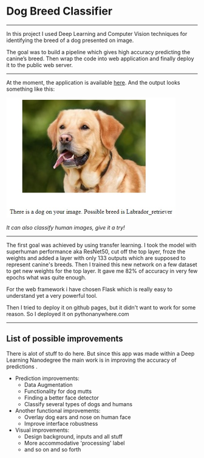 # Dog Breed Classifier
---

In this project I used Deep Learning and Computer Vision techniques for identifying the breed of a dog presented on image. 

The goal was to build a pipeline which gives high accuracy predicting the canine’s breed. 
Then wrap the code into web application and finally deploy it to the public web server.

---

At the moment, the application is available [here](http://alobov.pythonanywhere.com/). 
And the output looks something like this:

![Gray image example](/images/example.jpg)

_It can also classify human images, give it a try!_

---

The first goal was achieved by using transfer learning. I took the model with superhuman performance aka ResNet50, 
cut off the top layer, froze the weights and added a layer with only 133 outputs which are supposed to represent canine's breeds. 
Then I trained this new network on a few dataset to get new weights for the top layer. 
It gave me 82% of accuracy in very few epochs what was quite enough.

For the web framework i have chosen Flask which is really easy to understand yet a very powerful tool. 

Then I tried to deploy it on github pages, but it didn't want to work for some reason. So I deployed it on pythonanywhere.com

--- 

## List of possible improvements

There is alot of stuff to do here. But since this app was made within a Deep Learning Nanodegree the main work is in improving the accuracy of predictions . 
* Prediction improvements:
  - Data Augmentation
  - Functionality for dog mutts
  - Finding a better face detector
  - Classify several types of dogs and humans
* Another functional improvements:
  - Overlay dog ears and nose on human face
  - Improve interface robustness
* Visual improvements:
  - Design background, inputs and all stuff
  - More accommodative 'processing' label
  - and so on and so forth
